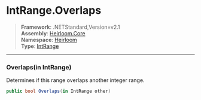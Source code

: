 # IntRange.Overlaps

> **Framework**: .NETStandard,Version=v2.1  
> **Assembly**: [Heirloom.Core][0]  
> **Namespace**: [Heirloom][0]  
> **Type**: [IntRange][1]

--------------------------------------------------------------------------------

### Overlaps(in IntRange)

Determines if this range overlaps another integer range.

```cs
public bool Overlaps(in IntRange other)
```

[0]: ../Heirloom.Core.md
[1]: Heirloom.IntRange.md
